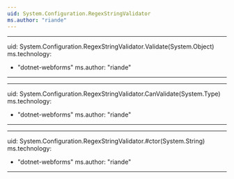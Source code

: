 ```yaml
---
uid: System.Configuration.RegexStringValidator
ms.author: "riande"
---
```


---
uid: System.Configuration.RegexStringValidator.Validate(System.Object)
ms.technology: 
  - "dotnet-webforms"
ms.author: "riande"
---

---
uid: System.Configuration.RegexStringValidator.CanValidate(System.Type)
ms.technology: 
  - "dotnet-webforms"
ms.author: "riande"
---

---
uid: System.Configuration.RegexStringValidator.#ctor(System.String)
ms.technology: 
  - "dotnet-webforms"
ms.author: "riande"
---
